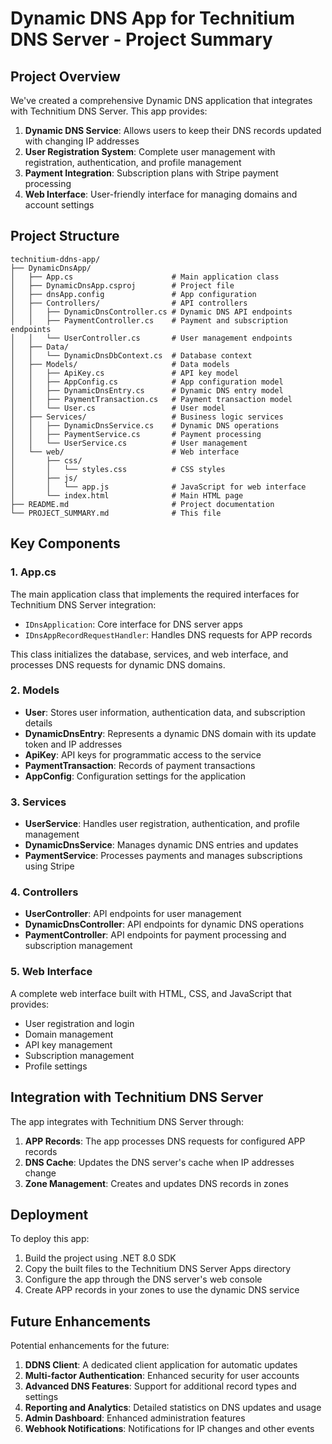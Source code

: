 # Dynamic DNS App for Technitium DNS Server - Project Summary

## Project Overview

We've created a comprehensive Dynamic DNS application that integrates with Technitium DNS Server. This app provides:

1. **Dynamic DNS Service**: Allows users to keep their DNS records updated with changing IP addresses
2. **User Registration System**: Complete user management with registration, authentication, and profile management
3. **Payment Integration**: Subscription plans with Stripe payment processing
4. **Web Interface**: User-friendly interface for managing domains and account settings

## Project Structure

```
technitium-ddns-app/
├── DynamicDnsApp/
│   ├── App.cs                      # Main application class
│   ├── DynamicDnsApp.csproj        # Project file
│   ├── dnsApp.config               # App configuration
│   ├── Controllers/                # API controllers
│   │   ├── DynamicDnsController.cs # Dynamic DNS API endpoints
│   │   ├── PaymentController.cs    # Payment and subscription endpoints
│   │   └── UserController.cs       # User management endpoints
│   ├── Data/
│   │   └── DynamicDnsDbContext.cs  # Database context
│   ├── Models/                     # Data models
│   │   ├── ApiKey.cs               # API key model
│   │   ├── AppConfig.cs            # App configuration model
│   │   ├── DynamicDnsEntry.cs      # Dynamic DNS entry model
│   │   ├── PaymentTransaction.cs   # Payment transaction model
│   │   └── User.cs                 # User model
│   ├── Services/                   # Business logic services
│   │   ├── DynamicDnsService.cs    # Dynamic DNS operations
│   │   ├── PaymentService.cs       # Payment processing
│   │   └── UserService.cs          # User management
│   └── web/                        # Web interface
│       ├── css/
│       │   └── styles.css          # CSS styles
│       ├── js/
│       │   └── app.js              # JavaScript for web interface
│       └── index.html              # Main HTML page
├── README.md                       # Project documentation
└── PROJECT_SUMMARY.md              # This file
```

## Key Components

### 1. App.cs

The main application class that implements the required interfaces for Technitium DNS Server integration:
- `IDnsApplication`: Core interface for DNS server apps
- `IDnsAppRecordRequestHandler`: Handles DNS requests for APP records

This class initializes the database, services, and web interface, and processes DNS requests for dynamic DNS domains.

### 2. Models

- **User**: Stores user information, authentication data, and subscription details
- **DynamicDnsEntry**: Represents a dynamic DNS domain with its update token and IP addresses
- **ApiKey**: API keys for programmatic access to the service
- **PaymentTransaction**: Records of payment transactions
- **AppConfig**: Configuration settings for the application

### 3. Services

- **UserService**: Handles user registration, authentication, and profile management
- **DynamicDnsService**: Manages dynamic DNS entries and updates
- **PaymentService**: Processes payments and manages subscriptions using Stripe

### 4. Controllers

- **UserController**: API endpoints for user management
- **DynamicDnsController**: API endpoints for dynamic DNS operations
- **PaymentController**: API endpoints for payment processing and subscription management

### 5. Web Interface

A complete web interface built with HTML, CSS, and JavaScript that provides:
- User registration and login
- Domain management
- API key management
- Subscription management
- Profile settings

## Integration with Technitium DNS Server

The app integrates with Technitium DNS Server through:

1. **APP Records**: The app processes DNS requests for configured APP records
2. **DNS Cache**: Updates the DNS server's cache when IP addresses change
3. **Zone Management**: Creates and updates DNS records in zones

## Deployment

To deploy this app:

1. Build the project using .NET 8.0 SDK
2. Copy the built files to the Technitium DNS Server Apps directory
3. Configure the app through the DNS server's web console
4. Create APP records in your zones to use the dynamic DNS service

## Future Enhancements

Potential enhancements for the future:

1. **DDNS Client**: A dedicated client application for automatic updates
2. **Multi-factor Authentication**: Enhanced security for user accounts
3. **Advanced DNS Features**: Support for additional record types and settings
4. **Reporting and Analytics**: Detailed statistics on DNS updates and usage
5. **Admin Dashboard**: Enhanced administration features
6. **Webhook Notifications**: Notifications for IP changes and other events